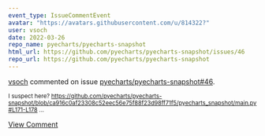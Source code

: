 ```yaml
---
event_type: IssueCommentEvent
avatar: "https://avatars.githubusercontent.com/u/814322?"
user: vsoch
date: 2022-03-26
repo_name: pyecharts/pyecharts-snapshot
html_url: https://github.com/pyecharts/pyecharts-snapshot/issues/46
repo_url: https://github.com/pyecharts/pyecharts-snapshot
---
```


<a href='https://github.com/vsoch' target='_blank'>vsoch</a> commented on issue <a href='https://github.com/pyecharts/pyecharts-snapshot/issues/46' target='_blank'>pyecharts/pyecharts-snapshot#46</a>.

<small>I suspect here? https://github.com/pyecharts/pyecharts-snapshot/blob/ca916c0af23308c52eec56e75f88f23d98ff71f5/pyecharts_snapshot/main.py#L171-L178...</small>

<a href='https://github.com/pyecharts/pyecharts-snapshot/issues/46' target='_blank'>View Comment</a>
